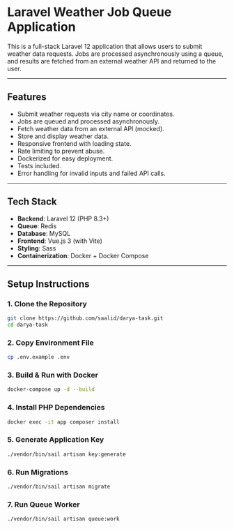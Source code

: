 # Laravel Weather Job Queue Application

This is a full-stack Laravel 12 application that allows users to submit weather data requests. Jobs are processed asynchronously using a queue, and results are fetched from an external weather API and returned to the user.

---

## Features

- Submit weather requests via city name or coordinates.
- Jobs are queued and processed asynchronously.
- Fetch weather data from an external API (mocked).
- Store and display weather data.
- Responsive frontend with loading state.
- Rate limiting to prevent abuse.
- Dockerized for easy deployment.
- Tests included.
- Error handling for invalid inputs and failed API calls.

---

## Tech Stack

- **Backend**: Laravel 12 (PHP 8.3+)
- **Queue**: Redis
- **Database**: MySQL
- **Frontend**: Vue.js 3 (with Vite)
- **Styling**: Sass
- **Containerization**: Docker + Docker Compose

---

## Setup Instructions

### 1. Clone the Repository

```bash
git clone https://github.com/saalid/darya-task.git
cd darya-task
```
### 2. Copy Environment File

```bash
cp .env.example .env
```


### 3. Build & Run with Docker

```bash
docker-compose up -d --build
```
### 4. Install PHP Dependencies

```bash
docker exec -it app composer install
```

### 5. Generate Application Key

```bash
./vendor/bin/sail artisan key:generate
```
### 6. Run Migrations

```bash
./vendor/bin/sail artisan migrate
```
### 7. Run Queue Worker

```bash
./vendor/bin/sail artisan queue:work
```



